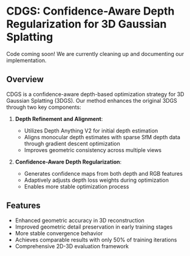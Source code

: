 # CDGS: Confidence-Aware Depth Regularization for 3D Gaussian Splatting

Code coming soon! We are currently cleaning up and documenting our implementation.

## Overview
CDGS is a confidence-aware depth-based optimization strategy for 3D Gaussian Splatting (3DGS). Our method enhances the original 3DGS through two key components:

1. **Depth Refinement and Alignment**: 
   - Utilizes Depth Anything V2 for initial depth estimation
   - Aligns monocular depth estimates with sparse SfM depth data through gradient descent optimization
   - Improves geometric consistency across multiple views

2. **Confidence-Aware Depth Regularization**:
   - Generates confidence maps from both depth and RGB features
   - Adaptively adjusts depth loss weights during optimization
   - Enables more stable optimization process

## Features
- Enhanced geometric accuracy in 3D reconstruction
- Improved geometric detail preservation in early training stages
- More stable convergence behavior
- Achieves comparable results with only 50% of training iterations
- Comprehensive 2D-3D evaluation framework
